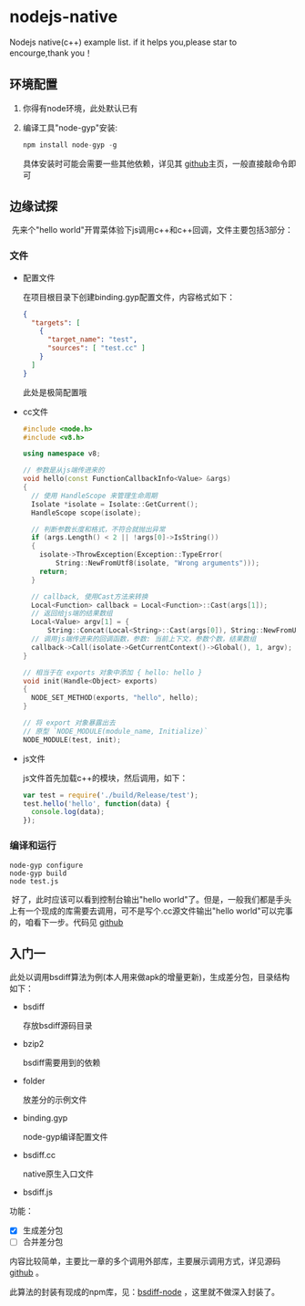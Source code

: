 # nodejs-native
Nodejs native(c++) example list. if it helps you,please star to encourge,thank you！

## 环境配置

1. 你得有node环境，此处默认已有

2. 编译工具"node-gyp"安装:

   ```javascript
   npm install node-gyp -g	
   ```

   具体安装时可能会需要一些其他依赖，详见其 [github](https://github.com/nodejs/node-gyp)主页，一般直接敲命令即可



## 边缘试探

​	先来个"hello world"开胃菜体验下js调用c++和c++回调，文件主要包括3部分：

### 文件

- 配置文件

  在项目根目录下创建binding.gyp配置文件，内容格式如下：

  ```json
  {
    "targets": [
      {
        "target_name": "test",
        "sources": [ "test.cc" ]
      }
    ]
  }
  ```

  此处是极简配置哦

- cc文件

  ```c++
  #include <node.h>
  #include <v8.h>
  
  using namespace v8;
  
  // 参数是从js端传进来的
  void hello(const FunctionCallbackInfo<Value> &args)
  {
    // 使用 HandleScope 来管理生命周期
    Isolate *isolate = Isolate::GetCurrent();
    HandleScope scope(isolate);
  
    // 判断参数长度和格式，不符合就抛出异常
    if (args.Length() < 2 || !args[0]->IsString())
    {
      isolate->ThrowException(Exception::TypeError(
          String::NewFromUtf8(isolate, "Wrong arguments")));
      return;
    }
  
    // callback, 使用Cast方法来转换
    Local<Function> callback = Local<Function>::Cast(args[1]);
    // 返回给js端的结果数组
    Local<Value> argv[1] = {
        String::Concat(Local<String>::Cast(args[0]), String::NewFromUtf8(isolate, " world"))};
    // 调用js端传进来的回调函数，参数: 当前上下文，参数个数，结果数组
    callback->Call(isolate->GetCurrentContext()->Global(), 1, argv);
  }
  
  // 相当于在 exports 对象中添加 { hello: hello }
  void init(Handle<Object> exports)
  {
    NODE_SET_METHOD(exports, "hello", hello);
  }
  
  // 将 export 对象暴露出去
  // 原型 `NODE_MODULE(module_name, Initialize)`
  NODE_MODULE(test, init);
  ```

- js文件

  js文件首先加载c++的模块，然后调用，如下：

  ```javascript
  var test = require('./build/Release/test');
  test.hello('hello', function(data) {
    console.log(data);
  });
  ```

### 编译和运行

```
node-gyp configure
node-gyp build
node test.js
```

​	好了，此时应该可以看到控制台输出"hello world"了。但是，一般我们都是手头上有一个现成的库需要去调用，可不是写个.cc源文件输出"hello world"可以完事的，咱看下一步。代码见 [github](https://github.com/itlwy/nodejs-native/tree/master/hello-world)

## 入门一

​	此处以调用bsdiff算法为例(本人用来做apk的增量更新)，生成差分包，目录结构如下：

- bsdiff

  存放bsdiff源码目录

- bzip2

  bsdiff需要用到的依赖

- folder

  放差分的示例文件

- binding.gyp

  node-gyp编译配置文件

- bsdiff.cc

  native原生入口文件

- bsdiff.js

功能：

- [x] 生成差分包
- [ ] 合并差分包

内容比较简单，主要比一章的多个调用外部库，主要展示调用方式，详见源码 [github](https://github.com/itlwy/nodejs-native/tree/master/bsdiff-example) 。

此算法的封装有现成的npm库，见：[bsdiff-node](https://github.com/Dezeiraud/bsdiff-nodejs)   ，这里就不做深入封装了。

​	